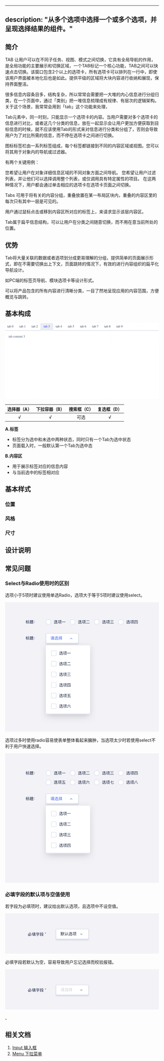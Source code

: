 
---
description: "从多个选项中选择一个或多个选项，并呈现选择结果的组件。"
---

<!--副标题具体写法见源代码模式-->

## 简介

TAB 让用户可以在不同子任务、视图、模式之间切换，它具有全局导航的作用，是全局功能的主要展示和切换区域，一个TAB标记一个核心功能，TAB之间可以快速点击切换。该窗口包含2个以上的选项卡，所有选项卡可以排列在一行中，即使该用户界面被本地化后也是如此。提供平级的区域将大块内容进行收纳和展现，保持界面整洁。



很多信息内容条目多，结构复杂，所以常常会需要把一大堆的内心信息进行分组归类，在一个页面中，通过「类别」把一堆信息梳理成有规律、有层次的逻辑架构。关于这个场景，我常常会用到「tab」这个功能来处理，


Tab元素中，同一时刻，只能显示一个选项卡的内容。当用户需要对多个选项卡的信息进行对比，或者这几个分类的信息，放在一起显示会让用户更加方便获取到目标信息的时候，就不应该使用Tab的形式来对信息进行分类和分组了，否则会导致用户为了对比所需的信息，而不停在选项卡之间进行切换。



图标标签栏由一系列标签组成，每个标签都链接到不同的内容区域或视图。您可以将其用于对象内的导航或过滤器。

有两个关键用例：

您希望让用户在对象详细信息区域的不同对象方面之间导航。
您希望让用户过滤列表，并让他们可以选择调用整个列表，或仅调用具有特定属性的项目。
在这两种情况下，用户都会通过单击相应的选项卡在选项卡页面之间切换。

Tabs 可用于将有关的内容分组，重叠放置在某一布局区块内，重叠的内容区里的每次只有其中一层是可见的。

用户通过鼠标点击或移到内容区所对应的标签上，来请求显示该层内容区。

Tab属于扁平信息结构，可以让用户在分类之间随意切换，而不用在意当前所处的位置。

## 优势
Tab将大量关联的数据或者选项划分成更易理解的分组，提供简单的页面展示形式，即在不需要切换出上下文，页面跳转的情况下，有效的进行内容组织的扁平化导航设计。

如PC端的标签页导航、模块选项卡等设计形式。

可以将产品包含的所有内容进行清晰分类，一目了然地呈现应用的内容范围，方便概览与跳转。
## 基本构成

![](../../../images/TAB/1.png)

| 选择器（A） | 下拉容器（B） | 搜索框（C） | 复选框（D） |
| :---------: | :-----------: | :---------: | :---------: |
|      √      |       √       |    可选     |      √      |

**A.标签**

- 标签分为选中和未选中两种状态，同时只有一个Tab为选中状态
- 页面载入时，一般默认第一个Tab为选中态


**B.内容区**

- 用于展示标签对应的信息内容
- 与当前选中的标签相对应







## 基本样式

### 位置

### 风格

### 尺寸




## 设计说明





## 常见问题

### Select与Radio使用时的区别

<div class="u-md-flex-without-bg">
   <div class="u-md-mr24">
      <p><i class="u-md-suggested"></i>选项小于5项时建议使用单选Radio，选项大于等于5项时建议使用select。</p>
      <img src="../../../images/Select/problems_01.png"/>
   </div>
   <div>
      <p><i class="u-md-not-suggested"></i>选项过多时使用radio容易使表单整体看起来臃肿，当选项太少时若使用select不利于用户快速选择。</p>
      <img src="../../../images/Select/problems_02.png"/>
   </div>
</div>







### 必填字段的默认项与空值使用

<div class="u-md-flex-without-bg">
   <div class="u-md-mr24">
      <p><i class="u-md-suggested"></i>若字段为必填项时，建议给出默认选项，且选项中不设空值。</p>
      <img src="../../../images/Select/problems_03.png"/>
   </div>
   <div>
      <p><i class="u-md-not-suggested"></i>必填字段若默认为空，容易导致用户忘记选择而校验报错。</p>
      <img src="../../../images/Select/problems_04.png"/>
   </div>
</div>

、

## 相关文档

1. [Input 输入框](/component/Input/)
2. [Menu 下拉菜单](/component/Menu/)


